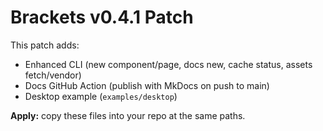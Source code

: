 # Brackets v0.4.1 Patch

This patch adds:
- Enhanced CLI (new component/page, docs new, cache status, assets fetch/vendor)
- Docs GitHub Action (publish with MkDocs on push to main)
- Desktop example (`examples/desktop`)

**Apply:** copy these files into your repo at the same paths.